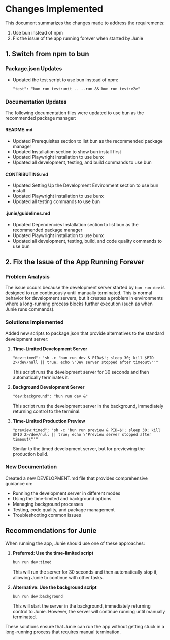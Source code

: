 # Changes Implemented

This document summarizes the changes made to address the requirements:

1. Use bun instead of npm
2. Fix the issue of the app running forever when started by Junie

## 1. Switch from npm to bun

### Package.json Updates

- Updated the test script to use bun instead of npm:
  ```
  "test": "bun run test:unit -- --run && bun run test:e2e"
  ```

### Documentation Updates

The following documentation files were updated to use bun as the recommended package manager:

#### README.md
- Updated Prerequisites section to list bun as the recommended package manager
- Updated Installation section to show bun install first
- Updated Playwright installation to use bunx
- Updated all development, testing, and build commands to use bun

#### CONTRIBUTING.md
- Updated Setting Up the Development Environment section to use bun install
- Updated Playwright installation to use bunx
- Updated all testing commands to use bun

#### .junie/guidelines.md
- Updated Dependencies Installation section to list bun as the recommended package manager
- Updated Playwright installation to use bunx
- Updated all development, testing, build, and code quality commands to use bun

## 2. Fix the Issue of the App Running Forever

### Problem Analysis

The issue occurs because the development server started by `bun run dev` is designed to run continuously until manually terminated. This is normal behavior for development servers, but it creates a problem in environments where a long-running process blocks further execution (such as when Junie runs commands).

### Solutions Implemented

Added new scripts to package.json that provide alternatives to the standard development server:

1. **Time-Limited Development Server**
   ```
   "dev:timed": "sh -c 'bun run dev & PID=$!; sleep 30; kill $PID 2>/dev/null || true; echo \"Dev server stopped after timeout\"'"
   ```
   This script runs the development server for 30 seconds and then automatically terminates it.

2. **Background Development Server**
   ```
   "dev:background": "bun run dev &"
   ```
   This script runs the development server in the background, immediately returning control to the terminal.

3. **Time-Limited Production Preview**
   ```
   "preview:timed": "sh -c 'bun run preview & PID=$!; sleep 30; kill $PID 2>/dev/null || true; echo \"Preview server stopped after timeout\"'"
   ```
   Similar to the timed development server, but for previewing the production build.

### New Documentation

Created a new DEVELOPMENT.md file that provides comprehensive guidance on:

- Running the development server in different modes
- Using the time-limited and background options
- Managing background processes
- Testing, code quality, and package management
- Troubleshooting common issues

## Recommendations for Junie

When running the app, Junie should use one of these approaches:

1. **Preferred: Use the time-limited script**
   ```bash
   bun run dev:timed
   ```
   This will run the server for 30 seconds and then automatically stop it, allowing Junie to continue with other tasks.

2. **Alternative: Use the background script**
   ```bash
   bun run dev:background
   ```
   This will start the server in the background, immediately returning control to Junie. However, the server will continue running until manually terminated.

These solutions ensure that Junie can run the app without getting stuck in a long-running process that requires manual termination.
